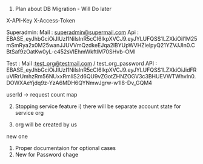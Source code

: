 1. Plan about DB Migration - Will Do later


X-API-Key
X-Access-Token


Superadmin:
Mail : superadmin@supermail.com
Api : EBASE_eyJhbGciOiJIUzI1NiIsInR5cCI6IkpXVCJ9.eyJYLUFQSS1LZXkiOiI1M25mSmRya2x0M25wanJJUVVmQzdkeEJqa2lBYUpWVHZielpyQ21YZVJJIn0.CBtSaf9zOatKw0yL-c452sVIEhmWkftlM70SHvb-OMI


Test :
Mail :test_org@testmail.com / test_org_password
API : EBASE_eyJhbGciOiJIUzI1NiIsInR5cCI6IkpXVCJ9.eyJYLUFQSS1LZXkiOiJidFRuVlRrUmhzRm56NUxxRmliS2d6QU9vZGotZHNZOGV3c3BHUEVWTWhvIn0.DOWXAeYjdq9z-YzA6MDH6QYNmwJgrw-w1I8-Dv_GQM4


userId -> request count map


2. Stopping service feature
    i) there will be separate account state for service org

3. org will be created by us 

new one 
1. Proper documentaion for optional cases
2. New for Password chage
